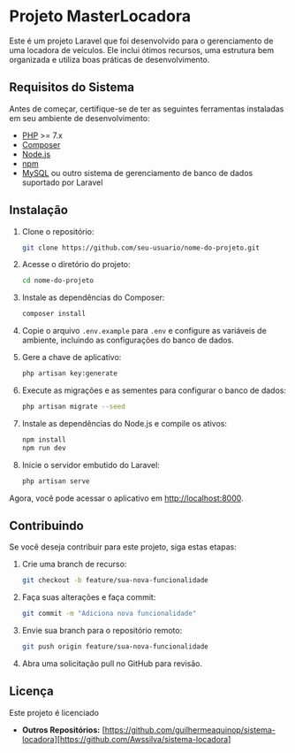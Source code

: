 # Projeto MasterLocadora

Este é um projeto Laravel que foi desenvolvido para o gerenciamento de uma locadora de veículos. Ele inclui ótimos recursos, uma estrutura bem organizada e utiliza boas práticas de desenvolvimento.

## Requisitos do Sistema

Antes de começar, certifique-se de ter as seguintes ferramentas instaladas em seu ambiente de desenvolvimento:

- [PHP](https://www.php.net/) >= 7.x
- [Composer](https://getcomposer.org/)
- [Node.js](https://nodejs.org/)
- [npm](https://www.npmjs.com/)
- [MySQL](https://www.mysql.com/) ou outro sistema de gerenciamento de banco de dados suportado por Laravel

## Instalação

1. Clone o repositório:

    ```bash
    git clone https://github.com/seu-usuario/nome-do-projeto.git
    ```

2. Acesse o diretório do projeto:

    ```bash
    cd nome-do-projeto
    ```

3. Instale as dependências do Composer:

    ```bash
    composer install
    ```

4. Copie o arquivo `.env.example` para `.env` e configure as variáveis de ambiente, incluindo as configurações do banco de dados.

5. Gere a chave de aplicativo:

    ```bash
    php artisan key:generate
    ```

6. Execute as migrações e as sementes para configurar o banco de dados:

    ```bash
    php artisan migrate --seed
    ```

7. Instale as dependências do Node.js e compile os ativos:

    ```bash
    npm install
    npm run dev
    ```

8. Inicie o servidor embutido do Laravel:

    ```bash
    php artisan serve
    ```

Agora, você pode acessar o aplicativo em [http://localhost:8000](http://localhost:8000).

## Contribuindo

Se você deseja contribuir para este projeto, siga estas etapas:

1. Crie uma branch de recurso:

    ```bash
    git checkout -b feature/sua-nova-funcionalidade
    ```

2. Faça suas alterações e faça commit:

    ```bash
    git commit -m "Adiciona nova funcionalidade"
    ```

3. Envie sua branch para o repositório remoto:

    ```bash
    git push origin feature/sua-nova-funcionalidade
    ```

4. Abra uma solicitação pull no GitHub para revisão.

## Licença

Este projeto é licenciado
- **Outros Repositórios:** [https://github.com/guilhermeaquinop/sistema-locadora][https://github.com/Awssilva/sistema-locadora]
